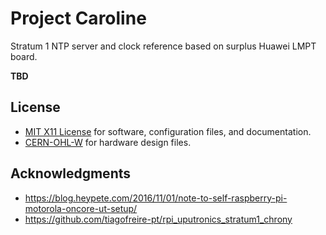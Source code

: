 # Project Caroline

Stratum 1 NTP server and clock reference based on surplus Huawei LMPT board.

**TBD**

## License

- [MIT X11 License](./LICENSE) for software, configuration files, and documentation.
- [CERN-OHL-W](./hardware/LICENSE) for hardware design files.

## Acknowledgments

- <https://blog.heypete.com/2016/11/01/note-to-self-raspberry-pi-motorola-oncore-ut-setup/>
- <https://github.com/tiagofreire-pt/rpi_uputronics_stratum1_chrony>

